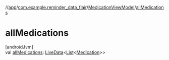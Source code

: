 //[app](../../../index.md)/[com.example.reminder_data_flair](../index.md)/[MedicationViewModel](index.md)/[allMedications](all-medications.md)

# allMedications

[androidJvm]\
val [allMedications](all-medications.md): [LiveData](https://developer.android.com/reference/kotlin/androidx/lifecycle/LiveData.html)&lt;[List](https://kotlinlang.org/api/latest/jvm/stdlib/kotlin.collections/-list/index.html)&lt;[Medication](../-medication/index.md)&gt;&gt;
